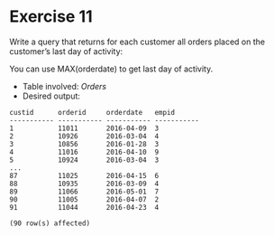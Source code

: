 # Exercise 11

Write a query that returns for each customer all orders placed on the customer’s last day of activity:

You can use MAX(orderdate) to get last day of activity.

* Table involved: *Orders*
* Desired output:

```
custid      orderid     orderdate   empid
----------- ----------- ----------- -----------
1           11011       2016-04-09  3
2           10926       2016-03-04  4
3           10856       2016-01-28  3
4           11016       2016-04-10  9
5           10924       2016-03-04  3
...
87          11025       2016-04-15  6
88          10935       2016-03-09  4
89          11066       2016-05-01  7
90          11005       2016-04-07  2
91          11044       2016-04-23  4

(90 row(s) affected)
```